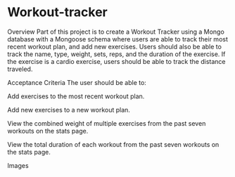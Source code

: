 # Workout-tracker
Overview
Part of this project is to create a Workout Tracker using a Mongo database with a Mongoose schema where users are able to track their most recent workout plan, and add new exercises. Users should also be able to track the name, type, weight, sets, reps, and the duration of the exercise. If the exercise is a cardio exercise, users should be able to track the distance traveled.

Acceptance Criteria
The user should be able to:

Add exercises to the most recent workout plan.

Add new exercises to a new workout plan.

View the combined weight of multiple exercises from the past seven workouts on the stats page.

View the total duration of each workout from the past seven workouts on the stats page.

Images
